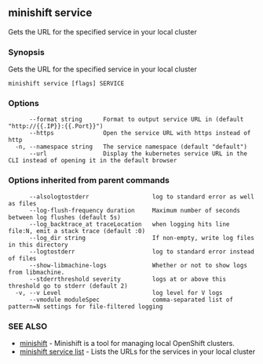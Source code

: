 ## minishift service

Gets the URL for the specified service in your local cluster

### Synopsis


Gets the URL for the specified service in your local cluster

```
minishift service [flags] SERVICE
```

### Options

```
      --format string      Format to output service URL in (default "http://{{.IP}}:{{.Port}}")
      --https              Open the service URL with https instead of http
  -n, --namespace string   The service namespace (default "default")
      --url                Display the kubernetes service URL in the CLI instead of opening it in the default browser
```

### Options inherited from parent commands

```
      --alsologtostderr                  log to standard error as well as files
      --log-flush-frequency duration     Maximum number of seconds between log flushes (default 5s)
      --log_backtrace_at traceLocation   when logging hits line file:N, emit a stack trace (default :0)
      --log_dir string                   If non-empty, write log files in this directory
      --logtostderr                      log to standard error instead of files
      --show-libmachine-logs             Whether or not to show logs from libmachine.
      --stderrthreshold severity         logs at or above this threshold go to stderr (default 2)
  -v, --v Level                          log level for V logs
      --vmodule moduleSpec               comma-separated list of pattern=N settings for file-filtered logging
```

### SEE ALSO
* [minishift](minishift.md)	 - Minishift is a tool for managing local OpenShift clusters.
* [minishift service list](minishift_service_list.md)	 - Lists the URLs for the services in your local cluster

